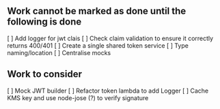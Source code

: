 ## Work cannot be marked as done until the following is done

[ ] Add logger for jwt clais
[ ] Check claim validation to ensure it correctly returns 400/401
[ ] Create a single shared token service
[ ] Type naming/location
[ ] Centralise mocks


## Work to consider

[ ] Mock JWT builder
[ ] Refactor token lambda to add Logger
[ ] Cache KMS key and use node-jose (?) to verify signature